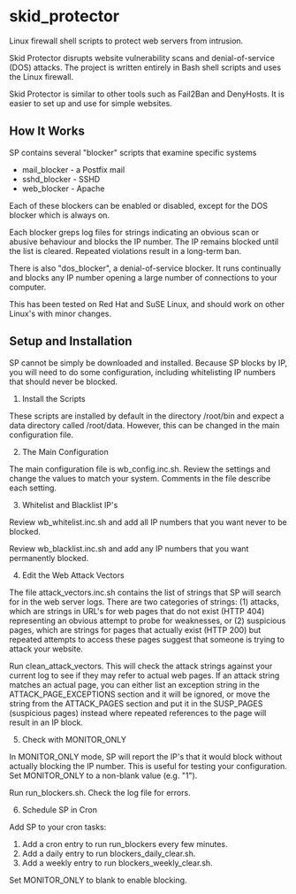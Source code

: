 skid_protector
==============

Linux firewall shell scripts to protect web servers from intrusion.

Skid Protector disrupts website vulnerability scans and denial-of-service (DOS)
attacks.  The project is written entirely in Bash shell scripts and
uses the Linux firewall.

Skid Protector is similar to other tools such as Fail2Ban and DenyHosts.  It
is easier to set up and use for simple websites.


How It Works
------------

SP contains several "blocker" scripts that examine specific systems

- mail_blocker - a Postfix mail
- sshd_blocker - SSHD
- web_blocker  - Apache

Each of these blockers can be enabled or disabled, except for the DOS
blocker which is always on.

Each blocker greps log files for strings indicating an obvious
scan or abusive behaviour and blocks the IP number.  The IP remains
blocked until the list is cleared.  Repeated violations result in a
long-term ban.

There is also "dos_blocker", a denial-of-service blocker.  It runs
continually and blocks any IP number opening a large number of
connections to your computer.

This has been tested on Red Hat and SuSE Linux, and should work on
other Linux's with minor changes.


Setup and Installation
----------------------

SP cannot be simply be downloaded and installed.  Because SP
blocks by IP, you will need to do some configuration, including
whitelisting IP numbers that should never be blocked.


1. Install the Scripts

These scripts are installed by default in the directory /root/bin
and expect a data directory called /root/data.  However, this can
be changed in the main configuration file.


2. The Main Configuration

The main configuration file  is wb_config.inc.sh.  Review the
settings and change the values to match your system.  Comments in the
file describe each setting.

3. Whitelist and Blacklist IP's

Review wb_whitelist.inc.sh and add all IP numbers that you
want never to be blocked.

Review wb_blacklist.inc.sh and add any IP numbers that you want
permanently blocked.

4. Edit the Web Attack Vectors

The file attack_vectors.inc.sh contains the list of strings that SP
will search for in the web server logs.  There are two categories of
strings: (1) attacks, which are strings in URL's for web pages that
do not exist (HTTP 404) representing an obvious attempt to probe for
weaknesses, or (2) suspicious pages, which are strings for pages that
actually exist (HTTP 200) but repeated attempts to access these pages
suggest that someone is trying to attack your website.

Run clean_attack_vectors.  This will check the attack strings
against your current log to see if they may refer to actual web
pages.  If an attack string matches an actual page, you can either
list an exception string in the ATTACK_PAGE_EXCEPTIONS section and
it will be ignored, or move the string from the ATTACK_PAGES section
and put it in the SUSP_PAGES (suspicious pages) instead where
repeated references to the page will result in an IP block.

5. Check with MONITOR_ONLY

In MONITOR_ONLY mode, SP will report the IP's that it would block
without actually blocking the IP number.  This is useful for testing
your configuration.  Set MONITOR_ONLY to a non-blank value (e.g.
"1").

Run run_blockers.sh.  Check the log file for errors.


6. Schedule SP in Cron

Add SP to your cron tasks:
1. Add a cron entry to run run_blockers every few minutes.
2. Add a daily entry to run blockers_daily_clear.sh.
3. Add a weekly entry to run blockers_weekly_clear.sh.

Set MONITOR_ONLY to blank to enable blocking.


